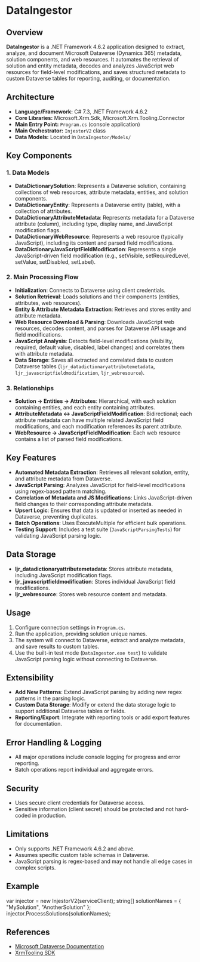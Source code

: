 ﻿# DataIngestor

## Overview

**DataIngestor** is a .NET Framework 4.6.2 application designed to extract, analyze, and document Microsoft Dataverse (Dynamics 365) metadata, solution components, and web resources. It automates the retrieval of solution and entity metadata, decodes and analyzes JavaScript web resources for field-level modifications, and saves structured metadata to custom Dataverse tables for reporting, auditing, or documentation.

## Architecture

- **Language/Framework:** C# 7.3, .NET Framework 4.6.2
- **Core Libraries:** Microsoft.Xrm.Sdk, Microsoft.Xrm.Tooling.Connector
- **Main Entry Point:** `Program.cs` (console application)
- **Main Orchestrator:** `InjestorV2` class
- **Data Models:** Located in `DataIngestor/Models/`

## Key Components

### 1. Data Models

- **DataDictionarySolution**: Represents a Dataverse solution, containing collections of web resources, attribute metadata, entities, and solution components.
- **DataDictionaryEntity**: Represents a Dataverse entity (table), with a collection of attributes.
- **DataDictionaryAttributeMetadata**: Represents metadata for a Dataverse attribute (column), including type, display name, and JavaScript modification flags.
- **DataDictionaryWebResource**: Represents a web resource (typically JavaScript), including its content and parsed field modifications.
- **DataDictionaryJavaScriptFieldModification**: Represents a single JavaScript-driven field modification (e.g., setVisible, setRequiredLevel, setValue, setDisabled, setLabel).

### 2. Main Processing Flow

- **Initialization**: Connects to Dataverse using client credentials.
- **Solution Retrieval**: Loads solutions and their components (entities, attributes, web resources).
- **Entity & Attribute Metadata Extraction**: Retrieves and stores entity and attribute metadata.
- **Web Resource Download & Parsing**: Downloads JavaScript web resources, decodes content, and parses for Dataverse API usage and field modifications.
- **JavaScript Analysis**: Detects field-level modifications (visibility, required, default value, disabled, label changes) and correlates them with attribute metadata.
- **Data Storage**: Saves all extracted and correlated data to custom Dataverse tables (`ljr_datadictionaryattributemetadata`, `ljr_javascriptfieldmodification`, `ljr_webresource`).

### 3. Relationships

- **Solution → Entities → Attributes**: Hierarchical, with each solution containing entities, and each entity containing attributes.
- **AttributeMetadata ↔ JavaScriptFieldModification**: Bidirectional; each attribute metadata can have multiple related JavaScript field modifications, and each modification references its parent attribute.
- **WebResource → JavaScriptFieldModification**: Each web resource contains a list of parsed field modifications.

## Key Features

- **Automated Metadata Extraction**: Retrieves all relevant solution, entity, and attribute metadata from Dataverse.
- **JavaScript Parsing**: Analyzes JavaScript for field-level modifications using regex-based pattern matching.
- **Correlation of Metadata and JS Modifications**: Links JavaScript-driven field changes to their corresponding attribute metadata.
- **Upsert Logic**: Ensures that data is updated or inserted as needed in Dataverse, preventing duplicates.
- **Batch Operations**: Uses ExecuteMultiple for efficient bulk operations.
- **Testing Support**: Includes a test suite (`JavaScriptParsingTests`) for validating JavaScript parsing logic.

## Data Storage

- **ljr_datadictionaryattributemetadata**: Stores attribute metadata, including JavaScript modification flags.
- **ljr_javascriptfieldmodification**: Stores individual JavaScript field modifications.
- **ljr_webresource**: Stores web resource content and metadata.

## Usage

1. Configure connection settings in `Program.cs`.
2. Run the application, providing solution unique names.
3. The system will connect to Dataverse, extract and analyze metadata, and save results to custom tables.
4. Use the built-in test mode (`DataIngestor.exe test`) to validate JavaScript parsing logic without connecting to Dataverse.

## Extensibility

- **Add New Patterns**: Extend JavaScript parsing by adding new regex patterns in the parsing logic.
- **Custom Data Storage**: Modify or extend the data storage logic to support additional Dataverse tables or fields.
- **Reporting/Export**: Integrate with reporting tools or add export features for documentation.

## Error Handling & Logging

- All major operations include console logging for progress and error reporting.
- Batch operations report individual and aggregate errors.

## Security

- Uses secure client credentials for Dataverse access.
- Sensitive information (client secret) should be protected and not hard-coded in production.

## Limitations

- Only supports .NET Framework 4.6.2 and above.
- Assumes specific custom table schemas in Dataverse.
- JavaScript parsing is regex-based and may not handle all edge cases in complex scripts.

## Example
var injector = new InjestorV2(serviceClient);
string[] solutionNames = { "MySolution", "AnotherSolution" };
injector.ProcessSolutions(solutionNames);
## References

- [Microsoft Dataverse Documentation](https://docs.microsoft.com/en-us/power-apps/developer/data-platform/)
- [XrmTooling SDK](https://docs.microsoft.com/en-us/power-apps/developer/data-platform/xrm-tooling/client-programming)
